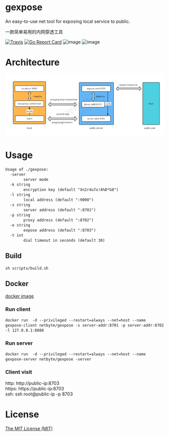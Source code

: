 # gexpose

An easy-to-use net tool for exposing local service to public.

一款简单易用的内网穿透工具

[![Travis](https://travis-ci.com/net-byte/gexpose.svg?branch=main)](https://github.com/net-byte/gexpose)
[![Go Report Card](https://goreportcard.com/badge/github.com/net-byte/gexpose)](https://goreportcard.com/report/github.com/net-byte/gexpose)
![image](https://img.shields.io/badge/License-MIT-orange)
![image](https://img.shields.io/badge/License-Anti--996-red)

# Architecture
<p>
	<img src="https://github.com/net-byte/gexpose/raw/main/assets/gexpose.png" alt="gexpose" width="900">
</p>

# Usage

```
Usage of ./gexpose:
  -server
        server mode
  -k string
        encryption key (default "Xn2r4u7x!A%D*G8")
  -l string
        local address (default ":9000")
  -s string
        server address (default ":8701")
  -p string
        proxy address (default ":8702")
  -e string
        expose address (default ":8703")
  -t int
        dial timeout in seconds (default 30)

```

## Build

```
sh scripts/build.sh
```

## Docker
[docker image](https://hub.docker.com/r/netbyte/gexpose)

### Run client
```
docker run  -d --privileged --restart=always --net=host --name gexpose-client netbyte/gexpose -s server-addr:8701 -p server-addr:8702 -l 127.0.0.1:8080
```

### Run server
```
docker run  -d --privileged --restart=always --net=host --name gexpose-server netbyte/gexpose -server
```
### Client visit
http: http://public-ip:8703  
https: https://public-ip:8703  
ssh: ssh root@public-ip -p 8703

# License
[The MIT License (MIT)](https://raw.githubusercontent.com/net-byte/gexpose/main/LICENSE)
